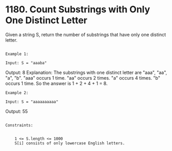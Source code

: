 # 1180. Count Substrings with Only One Distinct Letter

Given a string S, return the number of substrings that have only
        one distinct letter.

     
    Example 1:

    Input: S = "aaaba"
Output: 8
Explanation: The substrings with one distinct letter are "aaa", "aa", "a", "b".
"aaa" occurs 1 time.
"aa" occurs 2 times.
"a" occurs 4 times.
"b" occurs 1 time.
So the answer is 1 + 2 + 4 + 1 = 8.

    Example 2:

    Input: S = "aaaaaaaaaa"
Output: 55

     
    Constraints:

    
        1 <= S.length <= 1000
        S[i] consists of only lowercase English letters.